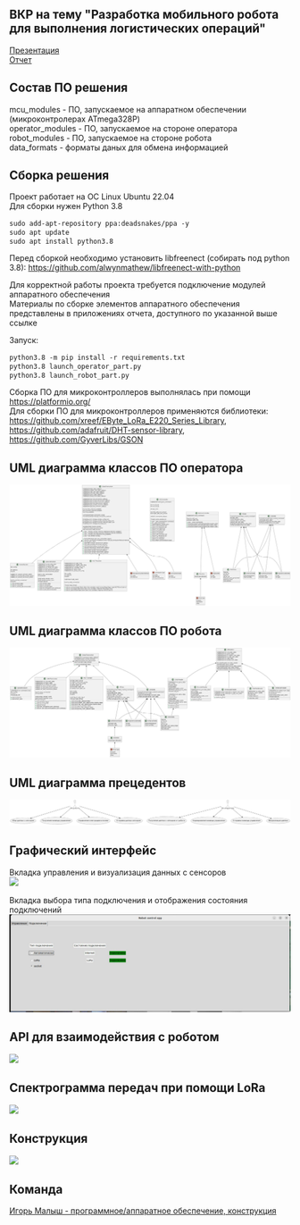 ## ВКР на тему "Разработка мобильного робота для выполнения логистических операций"


[Презентация](https://github.com/CepbluKot/diploma/blob/master/%D0%9F%D1%80%D0%B5%D0%B7%D0%B5%D0%BD%D1%82%D0%B0%D1%86%D0%B8%D1%8F.pdf) </br>
[Отчет](https://github.com/CepbluKot/diploma/blob/master/%D0%9E%D1%82%D1%87%D0%B5%D1%82.pdf) </br>


## Состав ПО решения
mcu_modules - ПО, запускаемое на аппаратном обеспечении (микроконтролерах ATmega328P)</br>
operator_modules - ПО, запускаемое на стороне оператора</br>
robot_modules - ПО, запускаемое на стороне робота</br>
data_formats - форматы даных для обмена информацией</br>


## Сборка решения
Проект работает на ОС Linux Ubuntu 22.04 </br>
Для сборки нужен Python 3.8 </br>

```
sudo add-apt-repository ppa:deadsnakes/ppa -y
sudo apt update
sudo apt install python3.8
```

Перед сборкой необходимо установить libfreenect (собирать под python 3.8): https://github.com/alwynmathew/libfreenect-with-python </br>


Для корректной работы проекта требуется подключение модулей аппаратного обеспечения</br>
Материалы по сборке элементов аппаратного обеспечения представлены в приложениях отчета, доступного по указанной выше ссылке</br>


Запуск:
```
python3.8 -m pip install -r requirements.txt
python3.8 launch_operator_part.py
python3.8 launch_robot_part.py
```

Сборка ПО для микроконтроллеров выполнялась при помощи https://platformio.org/ </br>
Для сборки ПО для микроконтроллеров применяются библиотеки:  </br>
https://github.com/xreef/EByte_LoRa_E220_Series_Library, </br> 
https://github.com/adafruit/DHT-sensor-library, </br> 
https://github.com/GyverLibs/GSON </br>

## UML диаграмма классов ПО оператора

![](https://github.com/CepbluKot/diploma/blob/master/operator_part.png) </br>


## UML диаграмма классов ПО робота

![](https://github.com/CepbluKot/diploma/blob/master/robot_part.png) </br>

## UML диаграмма прецедентов

![](https://github.com/CepbluKot/diploma/blob/master/precedent_diagram.png) </br>

## Графический интерфейс
Вкладка управления и визуализация данных с сенсоров </br>
![](https://github.com/CepbluKot/diploma_gui_ok/blob/master/interface.jpeg) </br>

Вкладка выбора типа подключения и отображения состояния подключений </br>
![](https://github.com/CepbluKot/diploma/blob/master/conn_interface.jpeg) </br>

## API для взаимодействия с роботом 
![](https://github.com/CepbluKot/diploma_gui_ok/blob/master/api.jpeg) </br>

## Спектрограмма передач при помощи LoRa
![](https://github.com/CepbluKot/diploma_gui_ok/blob/master/spectrogram.jpeg) </br>

## Конструкция
![](https://github.com/CepbluKot/diploma_gui_ok/blob/master/body.jpg) </br>

## Команда
[Игорь Малыш - программное/аппаратное обеспечение, конструкция](http://t.me/igmalysh) </br>
